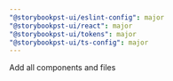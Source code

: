 ```yaml
---
"@storybookpst-ui/eslint-config": major
"@storybookpst-ui/react": major
"@storybookpst-ui/tokens": major
"@storybookpst-ui/ts-config": major
---
```


Add all components and files
